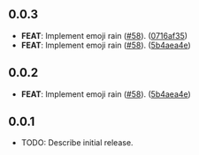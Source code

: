 ## 0.0.3

 - **FEAT**: Implement emoji rain ([#58](https://github.com/djangoflow/flutter-djangoflow/issues/58)). ([0716af35](https://github.com/djangoflow/flutter-djangoflow/commit/0716af35278400c8fb397943efec21070df97cdc))
 - **FEAT**: Implement emoji rain ([#58](https://github.com/djangoflow/flutter-djangoflow/issues/58)). ([5b4aea4e](https://github.com/djangoflow/flutter-djangoflow/commit/5b4aea4e406bf94f41a2e9fbb9cb0b479109f9c9))

## 0.0.2

 - **FEAT**: Implement emoji rain ([#58](https://github.com/djangoflow/flutter-djangoflow/issues/58)). ([5b4aea4e](https://github.com/djangoflow/flutter-djangoflow/commit/5b4aea4e406bf94f41a2e9fbb9cb0b479109f9c9))

## 0.0.1

* TODO: Describe initial release.
